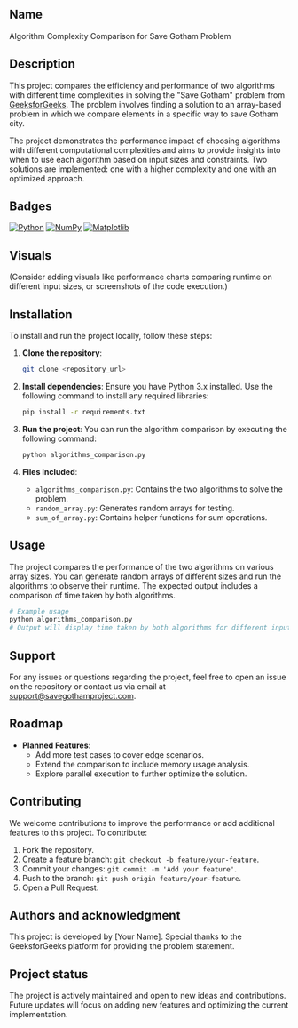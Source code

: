 
## Name
Algorithm Complexity Comparison for Save Gotham Problem

## Description
This project compares the efficiency and performance of two algorithms with different time complexities in solving the "Save Gotham" problem from [GeeksforGeeks](https://www.geeksforgeeks.org/problems/save-gotham1222/1). The problem involves finding a solution to an array-based problem in which we compare elements in a specific way to save Gotham city.

The project demonstrates the performance impact of choosing algorithms with different computational complexities and aims to provide insights into when to use each algorithm based on input sizes and constraints. Two solutions are implemented: one with a higher complexity and one with an optimized approach.

## Badges
[![Python](https://img.shields.io/badge/python-3.x-blue.svg)](https://www.python.org/)
[![NumPy](https://img.shields.io/badge/NumPy-1.21.0-blue.svg)](https://numpy.org/)
[![Matplotlib](https://img.shields.io/badge/Matplotlib-3.4.3-orange.svg)](https://matplotlib.org/)

## Visuals
(Consider adding visuals like performance charts comparing runtime on different input sizes, or screenshots of the code execution.)

## Installation
To install and run the project locally, follow these steps:

1. **Clone the repository**:
    ```bash
    git clone <repository_url>
    ```

2. **Install dependencies**:
    Ensure you have Python 3.x installed. Use the following command to install any required libraries:
    ```bash
    pip install -r requirements.txt
    ```

3. **Run the project**:
    You can run the algorithm comparison by executing the following command:
    ```bash
    python algorithms_comparison.py
    ```

4. **Files Included**:
   - `algorithms_comparison.py`: Contains the two algorithms to solve the problem.
   - `random_array.py`: Generates random arrays for testing.
   - `sum_of_array.py`: Contains helper functions for sum operations.

## Usage
The project compares the performance of the two algorithms on various array sizes. You can generate random arrays of different sizes and run the algorithms to observe their runtime. The expected output includes a comparison of time taken by both algorithms.

```python
# Example usage
python algorithms_comparison.py
# Output will display time taken by both algorithms for different input sizes
```

## Support
For any issues or questions regarding the project, feel free to open an issue on the repository or contact us via email at support@savegothamproject.com.

## Roadmap
- **Planned Features**:
  - Add more test cases to cover edge scenarios.
  - Extend the comparison to include memory usage analysis.
  - Explore parallel execution to further optimize the solution.

## Contributing
We welcome contributions to improve the performance or add additional features to this project. To contribute:

1. Fork the repository.
2. Create a feature branch: `git checkout -b feature/your-feature`.
3. Commit your changes: `git commit -m 'Add your feature'`.
4. Push to the branch: `git push origin feature/your-feature`.
5. Open a Pull Request.

## Authors and acknowledgment
This project is developed by [Your Name]. Special thanks to the GeeksforGeeks platform for providing the problem statement.

## Project status
The project is actively maintained and open to new ideas and contributions. Future updates will focus on adding new features and optimizing the current implementation.
